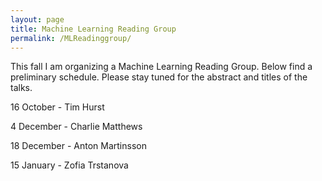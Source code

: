 ```yaml
---
layout: page
title: Machine Learning Reading Group
permalink: /MLReadinggroup/
---
```


This fall I am organizing a Machine Learning Reading Group. Below find a preliminary schedule. Please stay tuned for the abstract and titles of the talks.

16 October - Tim Hurst

4 December - Charlie Matthews

18 December - Anton Martinsson

15 January - Zofia Trstanova